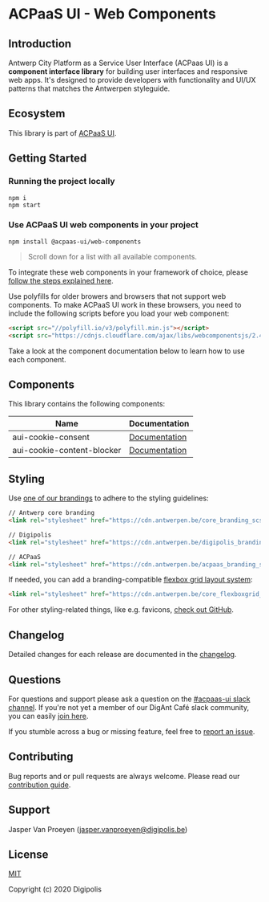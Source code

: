 # ACPaaS UI - Web Components

## Introduction

Antwerp City Platform as a Service User Interface (ACPaas UI) is a **component interface library** for building user interfaces and responsive web apps. It's designed to provide developers with functionality and UI/UX patterns that matches the Antwerpen styleguide.


## Ecosystem

This library is part of [ACPaaS UI](https://acpaas-ui.digipolis.be).


## Getting Started

### Running the project locally

```shell
npm i
npm start
```

### Use ACPaaS UI web components in your project

```shell
npm install @acpaas-ui/web-components
```

> Scroll down for a list with all available components.

To integrate these web components in your framework of choice, please [follow the steps explained here](https://stenciljs.com/docs/overview).

Use polyfills for older browers and browsers that not support web components. To make ACPaaS UI work in these browsers, you need to include the following scripts before you load your web component:

```html
<script src="//polyfill.io/v3/polyfill.min.js"></script>
<script src="https://cdnjs.cloudflare.com/ajax/libs/webcomponentsjs/2.4.4/webcomponents-bundle.js"></script>
```

Take a look at the component documentation below to learn how to use each component.


## Components

This library contains the following components:

| Name                          | Documentation                                                    |
| ----------------------------- | ---------------------------------------------------------------- |
| aui-cookie-consent            | [Documentation](./src/components/cookie-consent/readme.md)       |
| aui-cookie-content-blocker    | [Documentation](./src/components/content-blocker/readme.md)      |


## Styling

Use [one of our brandings](https://github.com/a-ui/) to adhere to the styling guidelines:

```html
// Antwerp core branding
<link rel="stylesheet" href="https://cdn.antwerpen.be/core_branding_scss/4.1.1/main.min.css">

// Digipolis
<link rel="stylesheet" href="https://cdn.antwerpen.be/digipolis_branding_scss/4.1.1/main.min.css">

// ACPaaS
<link rel="stylesheet" href="https://cdn.antwerpen.be/acpaas_branding_scss/4.1.1/main.min.css">
```

If needed, you can add a branding-compatible [flexbox grid layout system](https://github.com/a-ui/core_flexboxgrid_scss):

```html
<link rel="stylesheet" href="https://cdn.antwerpen.be/core_flexboxgrid_scss/1.0.1/flexboxgrid.min.css">
```

For other styling-related things, like e.g. favicons, [check out GitHub](https://github.com/a-ui/).


## Changelog

Detailed changes for each release are documented in the [changelog](./CHANGELOG.md).


## Questions

For questions and support please ask a question on the [#acpaas-ui slack channel](https://digantcafe.slack.com/messages/CDDLYJU65/). If you're not yet a member of our DigAnt Café slack community, you can easily [join here](https://digantcafe-slack.digipolis.be).

If you stumble across a bug or missing feature, feel free to [report an issue](https://github.com/digipolisantwerp/acpaas-ui_web-components/issues).


## Contributing

Bug reports and or pull requests are always welcome.
Please read our [contribution guide](CONTRIBUTING.md).

## Support

Jasper Van Proeyen (<jasper.vanproeyen@digipolis.be>)


## License

[MIT](./LICENSE.md)

Copyright (c) 2020 Digipolis
